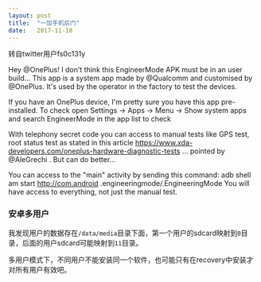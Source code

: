 ```yaml
---
layout: post
title:  "一加手机后门"
date:   2017-11-18
---
```


转自twitter用户fs0c131y


<Thread> Hey @OnePlus! I don't think this EngineerMode APK must be in an user build...
This app is a system app made by @Qualcomm and customised by @OnePlus. It's used by the operator in the factory to test the devices.


[](https://explorerlxz.github.io/images/oneplus-backdoor/DOhukUhX4AAeSxr.jpg)

If you have an OnePlus device, I'm pretty sure you have this app pre-installed. To check open Settings -> Apps -> Menu -> Show system apps and search EngineerMode in the app list to check

With telephony secret code you can access to manual tests like GPS test, root status test as stated in this article https://www.xda-developers.com/oneplus-hardware-diagnostic-tests … pointed by @AleGrechi . But can do better...

[](https://explorerlxz.github.io/images/oneplus-backdoor/DOhzttTW0AM90oN.jpg)

[](https://explorerlxz.github.io/images/oneplus-backdoor/DOh0DhoWkAAG85F.jpg)

You can access to the "main" activity by sending this command: adb shell am start http://com.android .engineeringmode/.EngineeringMode You will have access to everything, not just the manual test.


### 安卓多用户

我发现用户的数据存在`/data/media`目录下面，第一个用户的sdcard映射到`0`目录，后面的用户sdcard可能映射到`11`目录。

多用户模式下，不同用户不能安装同一个软件，也可能只有在recovery中安装才对所有用户有效吧。
